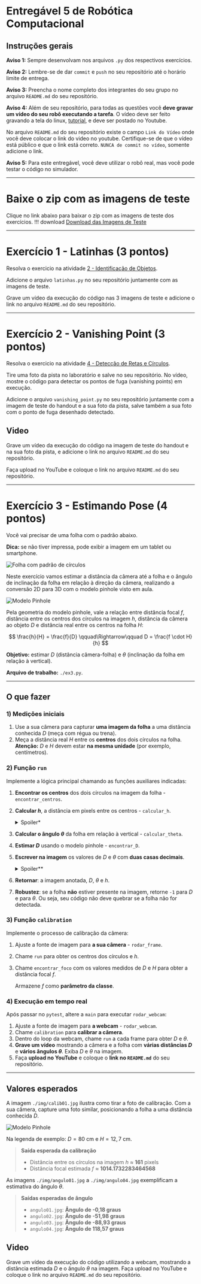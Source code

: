 # Entregável 5 de Robótica Computacional

## Instruções gerais

**Aviso 1:** Sempre desenvolvam nos arquivos `.py` dos respectivos exercícios.

**Aviso 2:** Lembre-se de dar `commit` e `push` no seu repositório até o horário limite de entrega.

**Aviso 3:** Preencha o nome completo dos integrantes do seu grupo no arquivo `README.md` do seu repositório.

**Aviso 4:** Além de seu repositório, para todas as questões você **deve gravar um vídeo do seu robô executando a tarefa**. O vídeo deve ser feito gravando a tela do linux, [tutorial](https://insper.github.io/robotica-computacional/screen_record/), e deve ser postado no Youtube. 

No arquivo `README.md` do seu repositório existe o campo `Link do Vídeo` onde você deve colocar o link do video no youtube. Certifique-se de que o vídeo está público e que o link está correto. `NUNCA de commit no vídeo`, somente adicione o link.

**Aviso 5:** Para este entregável, você deve utilizar o robô real, mas você pode testar o código no simulador.

---

# Baixe o zip com as imagens de teste
Clique no link abaixo para baixar o zip com as imagens de teste dos exercícios.
!!! download
    [Download das Imagens de Teste](../fig_aps5.zip)

---

# Exercício 1 - Latinhas (3 pontos)
Resolva o exercicio na atividade [2 - Identificação de Objetos](https://insper.github.io/robotica-computacional/modulos/05-visao-p2/atividades/2-identificacao/).

Adicione o arquivo `latinhas.py` no seu repositório juntamente com as imagens de teste.

Grave um vídeo da execução do código nas 3 imagens de teste e adicione o link no arquivo `README.md` do seu repositório.

---

# Exercício 2 - Vanishing Point (3 pontos)

Resolva o exercicio na atividade [4 - Detecção de Retas e Círculos](https://insper.github.io/robotica-computacional/modulos/05-visao-p2/atividades/4-retas-circulos/).

Tire uma foto da pista no laboratório e salve no seu repositório. No vídeo, mostre o código para detectar os pontos de fuga (vanishing points) em execução.

Adicione o arquivo `vanishing_point.py` no seu repositório juntamente com a imagem de teste do handout e a sua foto da pista, salve também a sua foto com o ponto de fuga desenhado detectado.

## Video
Grave um vídeo da execução do código na imagem de teste do handout e na sua foto da pista, e adicione o link no arquivo `README.md` do seu repositório.

Faça upload no YouTube e coloque o link no arquivo `README.md` do seu repositório.

---

# Exercício 3 - Estimando Pose (4 pontos)

Você vai precisar de uma folha com o padrão abaixo.

**Dica:** se não tiver impressa, pode exibir a imagem em um tablet ou smartphone.

![Folha com padrão de círculos](figs/folha_atividade.png)

Neste exercício vamos estimar a distância da câmera até a folha e o ângulo de inclinação da folha em relação à direção da câmera, realizando a conversão 2D para 3D com o modelo pinhole visto em aula.

![Modelo Pinhole](figs/pinhole.png)

Pela geometria do modelo pinhole, vale a relação entre distância focal $f$, distância entre os centros dos círculos na imagem $h$, distância da câmera ao objeto $D$ e distância real entre os centros na folha $H$:

$$
\frac{h}{H} = \frac{f}{D}
\qquad\Rightarrow\qquad
D = \frac{f \cdot H}{h}
$$

**Objetivo:** estimar $D$ (distância câmera-folha) e $\theta$ (inclinação da folha em relação à vertical).

**Arquivo de trabalho:** `./ex3.py`.

---

## O que fazer

### 1) Medições iniciais

1. Use a sua câmera para capturar **uma imagem da folha** a uma distância conhecida $D$ (meça com régua ou trena).
2. Meça a distância real $H$ entre os **centros** dos dois círculos na folha.
   **Atenção:** $D$ e $H$ devem estar **na mesma unidade** (por exemplo, centímetros).

### 2) Função `run`

Implemente a lógica principal chamando as funções auxiliares indicadas:

1. **Encontrar os centros** dos dois círculos na imagem da folha - `encontrar_centros`.
2. **Calcular $h$**, a distância em pixels entre os centros - `calcular_h`.

   <details>
   <summary>Spoiler*</summary>
   Distância entre os centros: \(h = \sqrt{(x_1 - x_2)^2 + (y_1 - y_2)^2}\)
   </details>
3. **Calcular o ângulo $\theta$** da folha em relação à vertical - `calcular_theta`.
4. **Estimar $D$** usando o modelo pinhole - `encontrar_D`.
5. **Escrever na imagem** os valores de $D$ e $\theta$ com **duas casas decimais**.

   <details>
   <summary>Spoiler**</summary>
   Utilize `cv2.putText` para escrever na imagem.
   </details>
6. **Retornar**: a imagem anotada, $D$, $\theta$ e $h$.
7. **Robustez**: se a folha **não** estiver presente na imagem, retorne `-1` para $D$ e para $\theta$. Ou seja, seu código não deve quebrar se a folha não for detectada.

### 3) Função `calibration`

Implemente o processo de calibração da câmera:

1. Ajuste a fonte de imagem para **a sua câmera** - `rodar_frame`.
2. Chame `run` para obter os centros dos círculos e $h$.
3. Chame `encontrar_foco` com os valores medidos de $D$ e $H$ para obter a distância focal $f$.

   Armazene $f$ como **parâmetro da classe**.

### 4) Execução em tempo real

Após passar no `pytest`, altere a `main` para executar `rodar_webcam`:

1. Ajuste a fonte de imagem para **a webcam** - `rodar_webcam`.
2. Chame `calibration` para **calibrar a câmera**.
3. Dentro do loop da webcam, chame `run` a cada frame para obter $D$ e $\theta$.
4. **Grave um vídeo** mostrando a câmera e a folha com **várias distâncias $D$** e **vários ângulos $\theta$**. Exiba $D$ e $\theta$ na imagem.
5. Faça **upload no YouTube** e coloque o **link no `README.md`** do seu repositório.

---

## Valores esperados

A imagem `./img/calib01.jpg` ilustra como tirar a foto de calibração. Com a sua câmera, capture uma foto similar, posicionando a folha a uma distância conhecida $D$.

![Modelo Pinhole](img/calib01.jpg)

Na legenda de exemplo: $D = 80\ \text{cm}$ e $H = 12{,}7\ \text{cm}$.

> **Saída esperada da calibração**
>
> - Distância entre os círculos na imagem $h$ ≈ **161** pixels
> - Distância focal estimada $f$ ≈ **1014.1732283464568**

As imagens `./img/angulo01.jpg` a `./img/angulo04.jpg` exemplificam a estimativa do ângulo $\theta$.

> **Saídas esperadas de ângulo**
>
> - `angulo01.jpg`: **Ângulo de -0,18 graus**
> - `angulo02.jpg`: **Ângulo de -51,98 graus**
> - `angulo03.jpg`: **Ângulo de -88,93 graus**
> - `angulo04.jpg`: **Ângulo de 118,57 graus**

## Video 

Grave um vídeo da execução do código utilizando a webcam, mostrando a distância estimada $D$ e o ângulo $\theta$ na imagem. Faça upload no YouTube e coloque o link no arquivo `README.md` do seu repositório.
